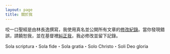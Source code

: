 ```yaml
---
layout: page
title: 關於我
---
```


咬一口聖經是由林長逸撰寫，我使用真名並公開所有文章的[修改紀錄](https://github.com/sillyleo/OneBite/)。當你發現錯誤，請饒恕我，並在基督裡[糾正我](https://github.com/sillyleo/OneBite/issues)，我必修改並留下記錄。

Sola scriptura・Sola fide・Sola gratia・Solo Christo・Soli Deo gloria